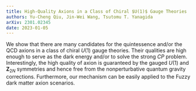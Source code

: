 ```yaml
---
title: High-Quality Axions in a Class of Chiral $U(1)$ Gauge Theories
authors: Yu-Cheng Qiu, Jin-Wei Wang, Tsutomu T. Yanagida
arXiv: 2301.02345
date: 2023-01-05
---
```

We show that there are many candidates for the quintessence and/or the QCD axions in a class of chiral $U(1)$ gauge theories. Their qualities are high enough to serve as the dark energy and/or to solve the strong $CP$ problem. Interestingly, the high quality of axion is guaranteed by the gauged $U(1)$ and $\mathbf{Z}_{2N}$ symmetries and hence free from the nonperturbative quantum gravity corrections. Furthermore, our mechanism can be easily applied to the Fuzzy dark matter axion scenarios.